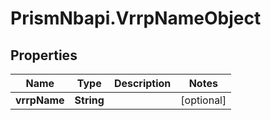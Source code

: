 # PrismNbapi.VrrpNameObject

## Properties
Name | Type | Description | Notes
------------ | ------------- | ------------- | -------------
**vrrpName** | **String** |  | [optional] 


